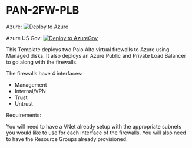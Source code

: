 # PAN-2FW-PLB

Azure:
[![Deploy to Azure](https://azuredeploy.net/deploybutton.png)](https://portal.azure.com/#create/Microsoft.Template/uri/https%3A%2F%2Fraw.githubusercontent.com%2Fmcrosstx%2FPAN-2FW-PLB%2Fmaster%2Fazuredeploy.json)

Azure US Gov:
[![Deploy to AzureGov](https://azuredeploy.net/deploybutton.png)](https://portal.azure.us/#create/Microsoft.Template/uri/https%3A%2F%2Fraw.githubusercontent.com%2Fmcrosstx%2FPAN-2FW-PLB%2Fmaster%2Fazuredeploy.json)

This Template deploys two Palo Alto virtual firewalls to Azure using Managed disks. It also deploys an Azure Public and Private Load Balancer to go along with the firewalls.

The firewalls have 4 interfaces:
* Management
* Internal/VPN
* Trust
* Untrust

Requirements:

You will need to have a VNet already setup with the appropriate subnets you would like to use for each interface of the firewalls. You will also need to have the Resource Groups already provisioned.